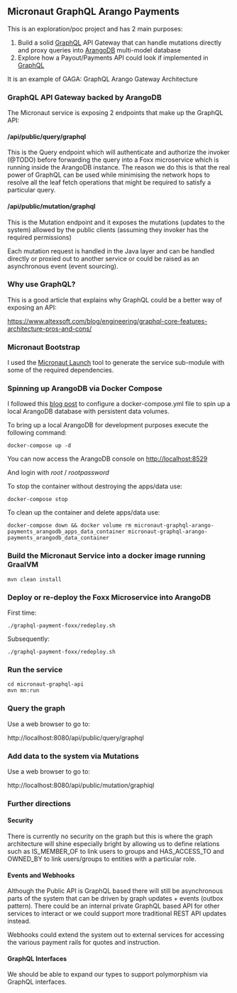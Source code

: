 ## Micronaut GraphQL Arango Payments

This is an exploration/poc project and has 2 main purposes:

1) Build a solid [GraphQL](https://graphql.org) API Gateway that can handle mutations directly and proxy queries into [ArangoDB](https://www.arangodb.com) multi-model database
2) Explore how a Payout/Payments API could look if implemented in [GraphQL](https://graphql.org)

It is an example of GAGA: GraphQL Arango Gateway Architecture

### GraphQL API Gateway backed by ArangoDB

The Micronaut service is exposing 2 endpoints that make up the GraphQL API:

#### /api/public/query/graphql

This is the Query endpoint which will authenticate and authorize the invoker (@TODO) before 
forwarding the query into a Foxx microservice which is running inside the ArangoDB instance.
The reason we do this is that the real power of GraphQL can be used while minimising the
network hops to resolve all the leaf fetch operations that might be required to satisfy a
particular query.

#### /api/public/mutation/graphql

This is the Mutation endpoint and it exposes the mutations (updates to the system) allowed by 
the public clients (assuming they invoker has the required permissions)

Each mutation request is handled in the Java layer and can be handled directly
or proxied out to another service or could be raised as an asynchronous event (event sourcing).

### Why use GraphQL?
This is a good article that explains why GraphQL could be a better way of exposing an API:

https://www.altexsoft.com/blog/engineering/graphql-core-features-architecture-pros-and-cons/


### Micronaut Bootstrap
I used the [Micronaut Launch](https://micronaut.io/launch/) tool to generate the 
service sub-module with some of the required dependencies.

### Spinning up ArangoDB via Docker Compose
I followed this [blog post](https://dev.to/sonyarianto/how-to-spin-arangodb-server-with-docker-and-docker-compose-3c00)
to configure a docker-compose.yml file to spin up a local ArangoDB database with persistent data volumes.

To bring up a local ArangoDB for development purposes execute the following command:

    docker-compose up -d
    
You can now access the ArangoDB console on [http://localhost:8529](http://localhost:8529)

And login with *root* / *rootpassword*

To stop the container without destroying the apps/data use:

    docker-compose stop
    
To clean up the container and delete apps/data use:

    docker-compose down && docker volume rm micronaut-graphql-arango-payments_arangodb_apps_data_container micronaut-graphql-arango-payments_arangodb_data_container
    
### Build the Micronaut Service into a docker image running GraalVM

    mvn clean install
    
### Deploy or re-deploy the Foxx Microservice into ArangoDB

First time:

    ./graphql-payment-foxx/redeploy.sh
    
Subsequently:

    ./graphql-payment-foxx/redeploy.sh
    
### Run the service

    cd micronaut-graphql-api
    mvn mn:run

### Query the graph

Use a web browser to go to:

http://localhost:8080/api/public/query/graphql

### Add data to the system via Mutations

Use a web browser to go to:

http://localhost:8080/api/public/mutation/graphiql


### Further directions


#### Security
There is currently no security on the graph but this is where the graph 
architecture will shine especially bright by allowing us to define 
relations such as IS_MEMBER_OF to link users to groups and HAS_ACCESS_TO 
and OWNED_BY to link users/groups to entities with a particular role.

#### Events and Webhooks
Although the Public API is GraphQL based there will still be asynchronous parts of the
system that can be driven by graph updates + events (outbox pattern).
There could be an internal private GraphQL based API for other services to
interact or we could support more traditional REST API updates instead.

Webhooks could extend the system out to external services for accessing the
various payment rails for quotes and instruction.

#### GraphQL Interfaces
We should be able to expand our types to support polymorphism via GraphQL interfaces.
        

